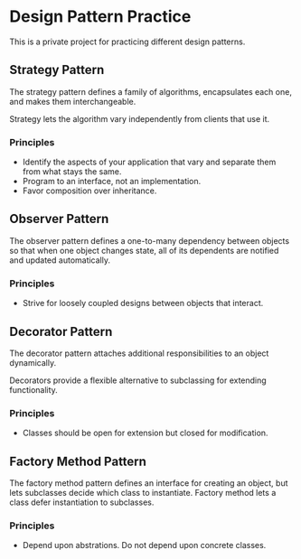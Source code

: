 # Design Pattern Practice

This is a private project for practicing different design patterns.

## Strategy Pattern

The strategy pattern defines a family of algorithms, encapsulates each one, and makes them interchangeable.

Strategy lets the algorithm vary independently from clients that use it.

### Principles

- Identify the aspects of your application that vary and separate them from
what stays the same.
- Program to an interface, not an implementation.
- Favor composition over inheritance.

## Observer Pattern

The observer pattern defines a one-to-many dependency between objects so that when one object changes state, all of its dependents are notified and updated automatically.

### Principles

- Strive for loosely coupled designs between objects that interact.

## Decorator Pattern

The decorator pattern attaches additional responsibilities to an object dynamically.

Decorators provide a flexible alternative to subclassing for extending functionality.

### Principles

- Classes should be open for extension but closed for modification.


## Factory Method Pattern

The factory method pattern defines an interface for creating an object, but lets subclasses decide which class to instantiate. Factory method lets a class defer instantiation to subclasses.

### Principles

- Depend upon abstrations. Do not depend upon concrete classes.
